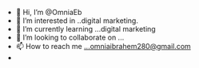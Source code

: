 - 👋 Hi, I’m @OmniaEb
- 👀 I’m interested in ..digital marketing.
- 🌱 I’m currently learning ...digital marketing
- 💞️ I’m looking to collaborate on ...
- 📫 How to reach me ...omniaibrahem280@gmail.com
- 

<!---
OmniaEb/OmniaEb is a ✨ special ✨ repository because its `README.md` (this file) appears on your GitHub profile.
You can click the Preview link to take a look at your changes.
--->
